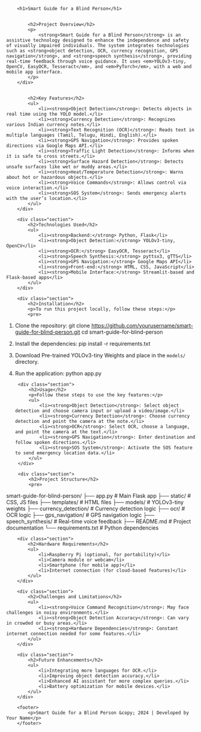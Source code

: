 
        <h1>Smart Guide for a Blind Person</h1>
        
       
            <h2>Project Overview</h2>
            <p>
                <strong>Smart Guide for a Blind Person</strong> is an assistive technology designed to enhance the independence and safety of visually impaired individuals. The system integrates technologies such as <strong>object detection, OCR, currency recognition, GPS navigation</strong>, and <strong>speech synthesis</strong>, providing real-time feedback through voice guidance. It uses <em>YOLOv3-tiny, OpenCV, EasyOCR, Tesseract</em>, and <em>PyTorch</em>, with a web and mobile app interface.
            </p>
        </div>

       
            <h2>Key Features</h2>
            <ul>
                <li><strong>Object Detection</strong>: Detects objects in real time using the YOLO model.</li>
                <li><strong>Currency Detection</strong>: Recognizes various Indian currency notes.</li>
                <li><strong>Text Recognition (OCR)</strong>: Reads text in multiple languages (Tamil, Telugu, Hindi, English).</li>
                <li><strong>GPS Navigation</strong>: Provides spoken directions via Google Maps API.</li>
                <li><strong>Traffic Light Detection</strong>: Informs when it is safe to cross streets.</li>
                <li><strong>Surface Hazard Detection</strong>: Detects unsafe surfaces like wet or muddy areas.</li>
                <li><strong>Heat/Temperature Detection</strong>: Warns about hot or hazardous objects.</li>
                <li><strong>Voice Commands</strong>: Allows control via voice interaction.</li>
                <li><strong>SOS System</strong>: Sends emergency alerts with the user’s location.</li>
            </ul>
        </div>

        <div class="section">
            <h2>Technologies Used</h2>
            <ul>
                <li><strong>Backend:</strong> Python, Flask</li>
                <li><strong>Object Detection:</strong> YOLOv3-tiny, OpenCV</li>
                <li><strong>OCR:</strong> EasyOCR, Tesseract</li>
                <li><strong>Speech Synthesis:</strong> pyttsx3, gTTS</li>
                <li><strong>GPS Navigation:</strong> Google Maps API</li>
                <li><strong>Front-end:</strong> HTML, CSS, JavaScript</li>
                <li><strong>Mobile Interface:</strong> Streamlit-based and Flask-based apps</li>
            </ul>
        </div>

        <div class="section">
            <h2>Installation</h2>
            <p>To run this project locally, follow these steps:</p>
            <pre>
1. Clone the repository:
   git clone https://github.com/yourusername/smart-guide-for-blind-person.git
   cd smart-guide-for-blind-person

2. Install the dependencies:
   pip install -r requirements.txt

3. Download Pre-trained YOLOv3-tiny Weights and place in the `models/` directory.

4. Run the application:
   python app.py
            </pre>
        </div>

        <div class="section">
            <h2>Usage</h2>
            <p>Follow these steps to use the key features:</p>
            <ul>
                <li><strong>Object Detection</strong>: Select object detection and choose camera input or upload a video/image.</li>
                <li><strong>Currency Detection</strong>: Choose currency detection and point the camera at the note.</li>
                <li><strong>OCR</strong>: Select OCR, choose a language, and point the camera at the text.</li>
                <li><strong>GPS Navigation</strong>: Enter destination and follow spoken directions.</li>
                <li><strong>SOS System</strong>: Activate the SOS feature to send emergency location data.</li>
            </ul>
        </div>

        <div class="section">
            <h2>Project Structure</h2>
            <pre>
smart-guide-for-blind-person/
├── app.py                     # Main Flask app
├── static/                    # CSS, JS files
├── templates/                 # HTML files
├── models/                    # YOLOv3-tiny weights
├── currency_detection/        # Currency detection logic
├── ocr/                       # OCR logic
├── gps_navigation/            # GPS navigation logic
├── speech_synthesis/          # Real-time voice feedback
├── README.md                  # Project documentation
└── requirements.txt           # Python dependencies
            </pre>
        </div>

        <div class="section">
            <h2>Hardware Requirements</h2>
            <ul>
                <li>Raspberry Pi (optional, for portability)</li>
                <li>Camera module or webcam</li>
                <li>Smartphone (for mobile app)</li>
                <li>Internet connection (for cloud-based features)</li>
            </ul>
        </div>

        <div class="section">
            <h2>Challenges and Limitations</h2>
            <ul>
                <li><strong>Voice Command Recognition</strong>: May face challenges in noisy environments.</li>
                <li><strong>Object Detection Accuracy</strong>: Can vary in crowded or busy areas.</li>
                <li><strong>Hardware Dependencies</strong>: Constant internet connection needed for some features.</li>
            </ul>
        </div>

        <div class="section">
            <h2>Future Enhancements</h2>
            <ul>
                <li>Integrating more languages for OCR.</li>
                <li>Improving object detection accuracy.</li>
                <li>Enhanced AI assistant for more complex queries.</li>
                <li>Battery optimization for mobile devices.</li>
            </ul>
        </div>

        <footer>
            <p>Smart Guide for a Blind Person &copy; 2024 | Developed by Your Name</p>
        </footer>

